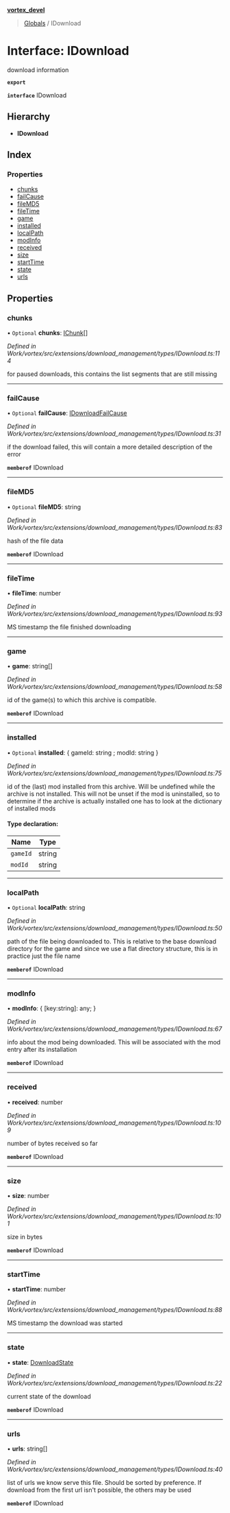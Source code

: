 **[vortex_devel](../README.md)**

> [Globals](../globals.md) / IDownload

# Interface: IDownload

download information

**`export`** 

**`interface`** IDownload

## Hierarchy

* **IDownload**

## Index

### Properties

* [chunks](idownload.md#chunks)
* [failCause](idownload.md#failcause)
* [fileMD5](idownload.md#filemd5)
* [fileTime](idownload.md#filetime)
* [game](idownload.md#game)
* [installed](idownload.md#installed)
* [localPath](idownload.md#localpath)
* [modInfo](idownload.md#modinfo)
* [received](idownload.md#received)
* [size](idownload.md#size)
* [startTime](idownload.md#starttime)
* [state](idownload.md#state)
* [urls](idownload.md#urls)

## Properties

### chunks

• `Optional` **chunks**: [IChunk](ichunk.md)[]

*Defined in Work/vortex/src/extensions/download_management/types/IDownload.ts:114*

for paused downloads, this contains the list segments that are still missing

___

### failCause

• `Optional` **failCause**: [IDownloadFailCause](idownloadfailcause.md)

*Defined in Work/vortex/src/extensions/download_management/types/IDownload.ts:31*

if the download failed, this will contain a more detailed description
of the error

**`memberof`** IDownload

___

### fileMD5

• `Optional` **fileMD5**: string

*Defined in Work/vortex/src/extensions/download_management/types/IDownload.ts:83*

hash of the file data

**`memberof`** IDownload

___

### fileTime

•  **fileTime**: number

*Defined in Work/vortex/src/extensions/download_management/types/IDownload.ts:93*

MS timestamp the file finished downloading

___

### game

•  **game**: string[]

*Defined in Work/vortex/src/extensions/download_management/types/IDownload.ts:58*

id of the game(s) to which this archive is compatible.

**`memberof`** IDownload

___

### installed

• `Optional` **installed**: { gameId: string ; modId: string  }

*Defined in Work/vortex/src/extensions/download_management/types/IDownload.ts:75*

id of the (last) mod installed from this archive. Will be undefined
while the archive is not installed. This will not be unset if the
mod is uninstalled, so to determine if the archive is actually installed
one has to look at the dictionary of installed mods

#### Type declaration:

Name | Type |
------ | ------ |
`gameId` | string |
`modId` | string |

___

### localPath

• `Optional` **localPath**: string

*Defined in Work/vortex/src/extensions/download_management/types/IDownload.ts:50*

path of the file being downloaded to. This is relative to the base download
directory for the game and since we use a flat directory structure, this is
in practice just the file name

**`memberof`** IDownload

___

### modInfo

•  **modInfo**: { [key:string]: any;  }

*Defined in Work/vortex/src/extensions/download_management/types/IDownload.ts:67*

info about the mod being downloaded. This will
be associated with the mod entry after its installation

**`memberof`** IDownload

___

### received

•  **received**: number

*Defined in Work/vortex/src/extensions/download_management/types/IDownload.ts:109*

number of bytes received so far

**`memberof`** IDownload

___

### size

•  **size**: number

*Defined in Work/vortex/src/extensions/download_management/types/IDownload.ts:101*

size in bytes

**`memberof`** IDownload

___

### startTime

•  **startTime**: number

*Defined in Work/vortex/src/extensions/download_management/types/IDownload.ts:88*

MS timestamp the download was started

___

### state

•  **state**: [DownloadState](../globals.md#downloadstate)

*Defined in Work/vortex/src/extensions/download_management/types/IDownload.ts:22*

current state of the download

**`memberof`** IDownload

___

### urls

•  **urls**: string[]

*Defined in Work/vortex/src/extensions/download_management/types/IDownload.ts:40*

list of urls we know serve this file. Should be sorted by preference.
If download from the first url isn't possible, the others may be used

**`memberof`** IDownload
